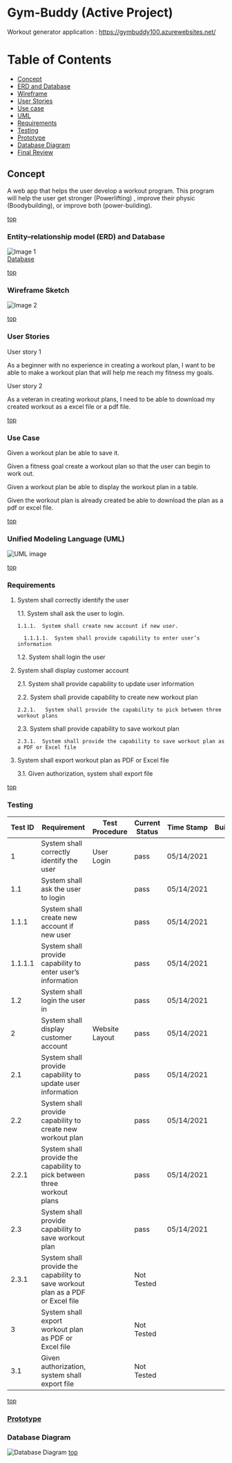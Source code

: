 # <a name="top"></a> Gym-Buddy (Active Project)
Workout generator application : https://gymbuddy100.azurewebsites.net/

# Table of Contents
* [Concept](#concept)
* [ERD and Database](#ERD)
* [Wireframe](#wireframe)
* [User Stories](#userStories)
* [Use case](#useCase)
* [UML](#UML)
* [Requirements](#requirements)
* [Testing](#testing)
* [Prototype](https://github.com/One-create5/Gym-Buddy/blob/main/Prototype/README.md)
* [Database Diagram](#DBDiagram)
* [Final Review](https://github.com/One-create5/Gym-Buddy/blob/main/FinalProjectReview.md)

## <a name="concept"></a> Concept 
A web app that helps the user develop a workout program. This program will help the user get stronger (Powerlifting) , improve their physic (Boodybuilding), or improve both (power-building).


[top](#top)

### <a name="ERD"></a> Entity–relationship model (ERD) and Database
 ![Image 1](https://github.com/One-create5/Gym-Buddy/blob/main/pictures/ERD%20diagram.png)
 <br>
 [Database](https://github.com/One-create5/Gym-Buddy/blob/main/Database/GymBuddyDB.sql)
 
 [top](#top)
 
 ### <a name="wireframe"></a> Wireframe Sketch
 ![Image 2](https://github.com/One-create5/Gym-Buddy/blob/main/pictures/WireFrame.png)
 

[top](#top)

### <a name="userStories"></a> User Stories
User story 1

As a beginner with no experience in creating a workout plan, I want to be able to make a workout plan that will help me reach my fitness my goals. 

User story 2

As a veteran in creating workout plans, I need to be able to download my created workout as a excel file or a pdf file.

[top](#top)

### <a name="useCase"></a> Use Case

Given a workout plan be able to save it.

Given a fitness goal create a workout plan so that the user can begin to work out.

Given a workout plan be able to display the workout plan in a table.

Given the workout plan is already created be able to download the plan as a pdf or excel file.

[top](#top)

### <a name="UML"></a> Unified Modeling Language (UML)

![UML image](https://github.com/One-create5/Gym-Buddy/blob/main/pictures/UML.png)

[top](#top)

### <a name="requirements"></a> Requirements
1.	System shall correctly identify the user

    1.1.	System shall ask the user to login.

        1.1.1.	System shall create new account if new user.

          1.1.1.1.	System shall provide capability to enter user’s information

    1.2.	System shall login the user  
  
2.	System shall display customer account

    2.1.	System shall provide capability to update user information 

    2.2.	System shall provide capability to create new workout plan

        2.2.1.	 System shall provide the capability to pick between three workout plans

    2.3.	System shall provide capability to save workout plan

        2.3.1.	System shall provide the capability to save workout plan as a PDF or Excel file 

3.	System shall export workout plan as PDF or Excel file
     
     3.1.	Given authorization, system shall export file


[top](#top)

### <a name="testing"></a> Testing

| Test ID | Requirement | Test Procedure | Current Status | Time Stamp | Build |
| --- | --- | --- | --- | --- | --- | 
| 1 | System shall correctly identify the user | User Login | pass | 05/14/2021 |  | 
| 1.1 | System shall ask the user to login |  | pass | 05/14/2021 |  | 
| 1.1.1 | System shall create new account if new user |  | pass | 05/14/2021 |  | 
| 1.1.1.1 | System shall provide capability to enter user’s information |  | pass | 05/14/2021 |  | 
| 1.2 | System shall login the user in |  | pass | 05/14/2021 |  | 
| 2 | System shall display customer account | Website Layout | pass | 05/14/2021 |  | 
| 2.1 | System shall provide capability to update user information |  | pass | 05/14/2021 |  | 
| 2.2 | System shall provide capability to create new workout plan |  | pass | 05/14/2021 |  | 
| 2.2.1 | System shall provide the capability to pick between three workout plans |  | pass | 05/14/2021 |  | 
| 2.3 | System shall provide capability to save workout plan |  | pass | 05/14/2021 |  | 
| 2.3.1 | System shall provide the capability to save workout plan as a PDF or Excel file |  | Not Tested |  |  | 
| 3 | System shall export workout plan as PDF or Excel file |  | Not Tested |  |  | 
| 3.1 | Given authorization, system shall export file |  | Not Tested |  |  | 

[top](#top)

### [Prototype](https://github.com/One-create5/Gym-Buddy/blob/main/Prototype/README.md)

### <a name="DBDiagram"></a> Database Diagram
![Database Diagram](https://github.com/One-create5/Gym-Buddy/blob/main/pictures/Database%20Diagram.JPG)
[top](#top)
